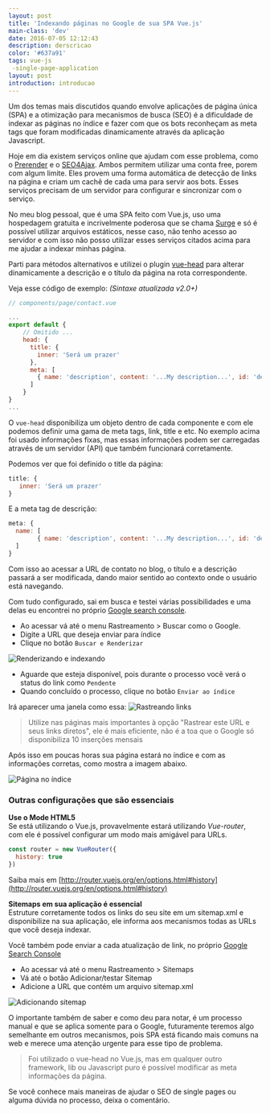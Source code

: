 ```yaml
---
layout: post
title: 'Indexando páginas no Google de sua SPA Vue.js'
main-class: 'dev'
date: 2016-07-05 12:12:43 
description: derscricao
color: '#637a91'
tags: vue-js
 -single-page-application
layout: post
introduction: introducao
---
```


Um dos temas mais discutidos quando envolve aplicações de página única (SPA) e a otimização para mecanismos de busca (SEO) é a dificuldade de indexar as páginas no índice e fazer com que os bots reconheçam as meta tags que foram modificadas dinamicamente através da aplicação Javascript.

Hoje em dia existem serviços online que ajudam com esse problema, como o [Prerender](https://prerender.io/) e o [SEO4Ajax](https://www.seo4ajax.com/). Ambos permitem utilizar uma conta free, porem com algum limite. Eles provem uma forma automática de detecção de links na página e criam um cachê de cada uma para servir aos bots. Esses serviços precisam de um servidor para configurar e sincronizar com o serviço.

No meu blog pessoal, que é uma SPA feito com Vue.js, uso uma hospedagem gratuita e incrivelmente poderosa que se chama [Surge](https://surge.sh/) e só é possível utilizar arquivos estáticos, nesse caso, não tenho acesso ao servidor e com isso não posso utilizar esses serviços citados acima para me ajudar a indexar minhas página.

Parti para métodos alternativos e utilizei o plugin [vue-head](https://github.com/ktquez/vue-head) para alterar dinamicamente a descrição e o título da página na rota correspondente.

Veja esse código de exemplo: *(Sintaxe atualizada v2.0+)*
```javascript
// components/page/contact.vue

...
export default {
    // Omitido ...
    head: {
      title: {
        inner: 'Será um prazer'
      },
      meta: [
        { name: 'description', content: '...My description...', id: 'description' }
      ]
    }
}
...

```

O `vue-head` disponibiliza um objeto dentro de cada componente e com ele podemos definir uma gama de meta tags, link, title e etc. No exemplo acima foi usado informações fixas, mas essas informações podem ser carregadas através de um servidor (API) que também funcionará corretamente.

Podemos ver que foi definido o title da página:
```javascript
title: {
   inner: 'Será um prazer'
}
```

E a meta tag de descrição:
```javascript
meta: {
  name: [
        { name: 'description', content: '...My description...', id: 'description' }
  ]
}
```

Com isso ao acessar a URL de contato no blog, o título e a descrição passará a ser modificada, dando maior sentido ao contexto onde o usuário está navegando.

Com tudo configurado, sai em busca e testei várias possibilidades e uma delas eu encontrei no próprio [Google search console](https://www.google.com/webmasters/tools/googlebot-fetch).

- Ao acessar vá até o menu Rastreamento > Buscar como o Google.  
- Digite a URL que deseja enviar para índice   
- Clique no botão `Buscar e Renderizar`

![Renderizando e indexando](/content/images/2016/07/indexar-paginas-google-spa-vue-js-1.jpg)

- Aguarde que esteja disponível, pois durante o processo você verá o status do link como `Pendente`
- Quando concluído o processo, clique no botão `Enviar ao índice`

Irá aparecer uma janela como essa:
![Rastreando links](/content/images/2016/07/indexar-paginas-google-spa-vue-js2-1.jpg)

> Utilize nas páginas mais importantes à opção "Rastrear este URL e seus links diretos", ele é mais eficiente, não é a toa que o Google só disponibiliza 10 inserções mensais

Após isso em poucas horas sua página estará no índice e com as informações corretas, como mostra a imagem abaixo.

![Página no índice](/content/images/2016/07/indexar-paginas-google-spa-vue-js3-1.jpg)

### Outras configurações que são essenciais
**Use o Mode HTML5**  
Se está utilizando o Vue.js, provavelmente estará utilizando *Vue-router*, com ele é possível configurar um modo mais amigável para URLs.

```javascript
const router = new VueRouter({
  history: true
})
```

Saiba mais em [http://router.vuejs.org/en/options.html#history](http://router.vuejs.org/en/options.html#history)

**Sitemaps em sua aplicação é essencial**  
Estruture corretamente todos os links do seu site em um sitemap.xml e disponibilize na sua aplicação, ele informa aos mecanismos todas as URLs que você deseja indexar.

Você também pode enviar a cada atualização de link, no próprio [Google Search Console](https://www.google.com/webmasters/tools/sitemap-list) 

- Ao acessar vá até o menu Rastreamento > Sitemaps
- Vá até o botão Adicionar/testar Sitemap
- Adicione a URL que contém um arquivo sitemap.xml

![Adicionando sitemap](/content/images/2016/07/img-post2-1.jpg)

O importante também de saber e como deu para notar, é um processo manual e que se aplica somente para o Google, futuramente teremos algo semelhante em outros mecanismos, pois SPA está ficando mais comuns na web e merece uma atenção urgente para esse tipo de problema.

>Foi utilizado o vue-head no Vue.js, mas em qualquer outro framework, lib ou Javascript puro é possível modificar as meta informações da página.

Se você conhece mais maneiras de ajudar o SEO de single pages ou alguma dúvida no processo, deixa o comentário.





